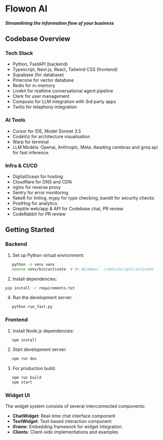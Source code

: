 # Flowon AI
##### Streamlining the information flow of your business

## Codebase Overview
### Tech Stack
- Python, FastAPI (backend)
- Typescript, Next.js, React, Tailwind CSS (frontend)
- Supabase (for database)
- Pinecone for vector database
- Redis for in-memory 
- Livekit for realtime conversational agent pipeline
- Clerk for user management
- Composio for LLM integration with 3rd party apps
- Twilio for telephony integration


### AI Tools
- Cursor for IDE, Model Sonnet 3.5
- CodeViz for architecture visualisation
- Warp for terminal
- LLM Models: Openai, Anthropic, Meta. Awaiting cerebras and groq api for fast inference. 

### Infra & CI/CD
- DigitalOcean for hosting
- Cloudflare for DNS and CDN
- nginx for reverse proxy
- Sentry for error monitoring
- flake8 for linting, mypy for type checking, bandit for security checks
- PostHog for analytics
- Greptile web/app & API for Codebase chat, PR review
- CodeRabbit for PR review
  

## Getting Started

### Backend
1. Set up Python virtual environment:   
```bash
   python -m venv venv
   source venv/bin/activate  # On Windows: .\venv\Scripts\activate
```

2. Install dependencies:
```bash
pip install -r requirements.txt
```

4. Run the development server:   
```bash
   python run_fast.py
```

### Frontend
1. Install Node.js dependencies:  
```bash
   npm install
```

2. Start development server:   
```bash
   npm run dev
```

3. For production build:   
```bash
   npm run build
   npm start
```
   
### Widget UI
The widget system consists of several interconnected components:

- **ChatWidget**: Real-time chat interface component
- **TextWidget**: Text-based interaction component
- **iframe**: Embedding framework for widget integration
- **Clients**: Client-side implementations and examples
